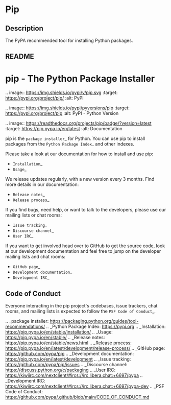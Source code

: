 # Pip

## Description

The PyPA recommended tool for installing Python packages.

## README

pip - The Python Package Installer
==================================

.. image:: https://img.shields.io/pypi/v/pip.svg
   :target: https://pypi.org/project/pip/
   :alt: PyPI

.. image:: https://img.shields.io/pypi/pyversions/pip
   :target: https://pypi.org/project/pip
   :alt: PyPI - Python Version

.. image:: https://readthedocs.org/projects/pip/badge/?version=latest
   :target: https://pip.pypa.io/en/latest
   :alt: Documentation

pip is the `package installer`_ for Python. You can use pip to install packages from the `Python Package Index`_ and other indexes.

Please take a look at our documentation for how to install and use pip:

* `Installation`_
* `Usage`_

We release updates regularly, with a new version every 3 months. Find more details in our documentation:

* `Release notes`_
* `Release process`_

If you find bugs, need help, or want to talk to the developers, please use our mailing lists or chat rooms:

* `Issue tracking`_
* `Discourse channel`_
* `User IRC`_

If you want to get involved head over to GitHub to get the source code, look at our development documentation and feel free to jump on the developer mailing lists and chat rooms:

* `GitHub page`_
* `Development documentation`_
* `Development IRC`_

Code of Conduct
---------------

Everyone interacting in the pip project's codebases, issue trackers, chat
rooms, and mailing lists is expected to follow the `PSF Code of Conduct`_.

.. _package installer: https://packaging.python.org/guides/tool-recommendations/
.. _Python Package Index: https://pypi.org
.. _Installation: https://pip.pypa.io/en/stable/installation/
.. _Usage: https://pip.pypa.io/en/stable/
.. _Release notes: https://pip.pypa.io/en/stable/news.html
.. _Release process: https://pip.pypa.io/en/latest/development/release-process/
.. _GitHub page: https://github.com/pypa/pip
.. _Development documentation: https://pip.pypa.io/en/latest/development
.. _Issue tracking: https://github.com/pypa/pip/issues
.. _Discourse channel: https://discuss.python.org/c/packaging
.. _User IRC: https://kiwiirc.com/nextclient/#ircs://irc.libera.chat:+6697/pypa
.. _Development IRC: https://kiwiirc.com/nextclient/#ircs://irc.libera.chat:+6697/pypa-dev
.. _PSF Code of Conduct: https://github.com/pypa/.github/blob/main/CODE_OF_CONDUCT.md
